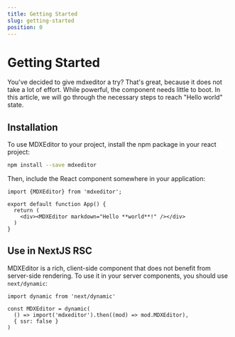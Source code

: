 ```yaml
---
title: Getting Started
slug: getting-started
position: 0
---
```


# Getting Started

You've decided to give mdxeditor a try? That's great, because it does not take a lot of effort. While powerful, the component needs little to boot. In this article, we will go through the necessary steps to reach "Hello world" state.

## Installation

To use MDXEditor to your project, install the npm package in your react project:

```sh
npm install --save mdxeditor
```

Then, include the React component somewhere in your application:

```tsx
import {MDXEditor} from 'mdxeditor';

export default function App() {
  return (
    <div><MDXEditor markdown="Hello **world**!" /></div>
  )
}
```

## Use in NextJS RSC

MDXEditor is a rich, client-side component that does not benefit from server-side rendering. To use it in your server components, you should use `next/dynamic`:

```tsx
import dynamic from 'next/dynamic'

const MDXEditor = dynamic(
  () => import('mdxeditor').then((mod) => mod.MDXEditor), 
  { ssr: false }
)
```

